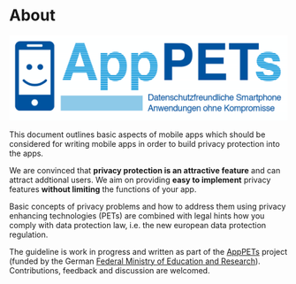 # About

![The AppPETs Project, funded by the German Federal Ministry for Education and Research](.gitbook/assets/apppets-logo-de.png)

This document outlines basic aspects of mobile apps which should be considered for writing mobile apps in order to build privacy protection into the apps.

We are convinced that **privacy protection is an attractive feature** and can attract addtional users. We aim on providing **easy to implement** privacy features **without limiting** the functions of your app.

Basic concepts of privacy problems and how to address them using privacy enhancing technologies \(PETs\) are combined with legal hints how you comply with data protection law, i.e. the new european data protection regulation.

The guideline is work in progress and written as part of the [AppPETs](http://app-pets.org/home/) project \(funded by the German [Federal Ministry of Education and Research](https://www.bmbf.de/en/index.html)\). Contributions, feedback and discussion are welcomed.

